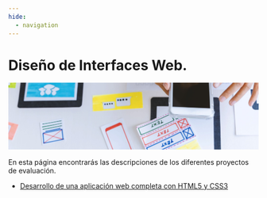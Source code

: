 ```yaml
---
hide:
  - navigation
---
```


# Diseño de Interfaces Web.
![](assets/referencias.jpg)


En esta página encontrarás las descripciones de los diferentes proyectos de evaluación.

* [Desarrollo de una aplicación web completa con HTML5 y CSS3](proyecto1.md)

